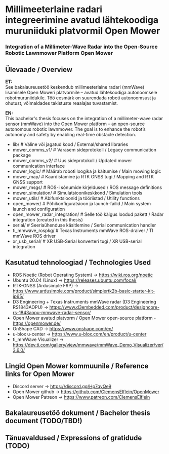 # Millimeeterlaine radari integreerimine avatud lähtekoodiga muruniiduki platvormil Open Mower
### Integration of a Millimeter-Wave Radar into the Open-Source Robotic Lawnmower Platform Open Mower

## Ülevaade / Overview

**ET:**  
See bakalaureusetöö keskendub millimeeterlaine radari (mmWave) lisamisele Open Moweri platvormile – avatud lähtekoodiga autonoomsele robotmuruniidukile. Töö eesmärk on suurendada roboti autonoomsust ja ohutust, võimaldades takistuste reaalajas tuvastamist.

**EN:**  
This bachelor's thesis focuses on the integration of a millimeter-wave radar sensor (mmWave) into the Open Mower platform – an open-source autonomous robotic lawnmower. The goal is to enhance the robot’s autonomy and safety by enabling real-time obstacle detection.

- lib/ # Väline või jagatud kood / External/shared libraries
- mower_comms_v1/ # Varasem sideprotokoll / Legacy communication package
- mower_comms_v2/ # Uus sideprotokoll / Updated mower communication interface
- mower_logic/ # Määrab roboti loogika ja käitumise / Main mowing logic
- mower_map/ # Kaardistamine ja RTK GNSS tugi / Mapping and RTK GNSS support
- mower_msgs/ # ROS-i sõnumide kirjeldused / ROS message definitions
- mower_simulation/ # Simulatsioonikeskkond / Simulation tools
- mower_utils/ # Abifunktsioonid ja tööriistad / Utility functions
- open_mower/ # Põhikonfiguratsioon ja launch-failid / Main system launch and configuration
- open_mower_radar_integration/ # Selle töö käigus loodud pakett / Radar integration (created in this thesis)
- serial/ # Seeriaühenduse käsitlemine / Serial communication handler
- ti_mmwave_rospkg/ # Texas Instruments mmWave ROS-draiver / TI mmWave ROS driver
- xr_usb_serial/ # XR USB-Serial konverteri tugi / XR USB-serial integration

## Kasutatud tehnoloogiad / Technologies Used
- ROS Noetic (Robot Operating System) -> https://wiki.ros.org/noetic
- Ubuntu 20.04 (Linux) -> https://releases.ubuntu.com/focal/
- RTK-GNSS (Ardusimple F9P) -> https://www.ardusimple.com/product/simplertk2b-basic-starter-kit-ip65/
- D3 Engineering + Texas Instruments mmWave radar (D3 Engineering RS1843AOPU) -> https://www.d3embedded.com/product/designcore-rs-1843aopu-mmwave-radar-sensor/
- Open Mower avatud platvorm / Open Mower open-source platform - https://openmower.de/
- OnShape CAD -> https://www.onshape.com/en/
- u-blox u-center -> https://www.u-blox.com/en/product/u-center
- ti_mmWave Visualizer -> https://dev.ti.com/gallery/view/mmwave/mmWave_Demo_Visualizer/ver/3.6.0/

## Lingid Open Mower kommuunile / Reference links for Open Mower
- Discord server -> https://discord.gg/Hp7qyQe9
- Open Mower github -> https://github.com/ClemensElflein/OpenMower
- Open Mower Patreon -> https://www.patreon.com/ClemensElflein

## Bakalaureusetöö dokument / Bachelor thesis document (TODO/TBD!)

## Tänuavaldused / Expressions of gratidude (TODO)
